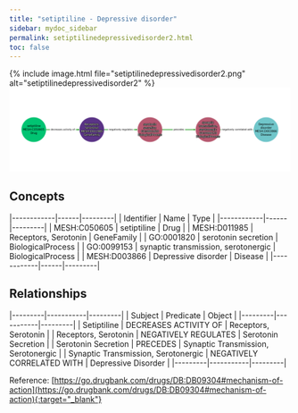 ```yaml
---
title: "setiptiline - Depressive disorder"
sidebar: mydoc_sidebar
permalink: setiptilinedepressivedisorder2.html
toc: false 
---
```


{% include image.html file="setiptilinedepressivedisorder2.png" alt="setiptilinedepressivedisorder2" %}![Path Visualization](/images/setiptilinedepressivedisorder2.png)

## Concepts

|------------|------|---------|
| Identifier | Name | Type    |
|------------|------|---------|
| MESH:C050605 | setiptiline | Drug |
| MESH:D011985 | Receptors, Serotonin | GeneFamily |
| GO:0001820 | serotonin secretion | BiologicalProcess |
| GO:0099153 | synaptic transmission, serotonergic | BiologicalProcess |
| MESH:D003866 | Depressive disorder | Disease |
|------------|------|---------|

## Relationships

|---------|-----------|---------|
| Subject | Predicate | Object  |
|---------|-----------|---------|
| Setiptiline | DECREASES ACTIVITY OF | Receptors, Serotonin |
| Receptors, Serotonin | NEGATIVELY REGULATES | Serotonin Secretion |
| Serotonin Secretion | PRECEDES | Synaptic Transmission, Serotonergic |
| Synaptic Transmission, Serotonergic | NEGATIVELY CORRELATED WITH | Depressive Disorder |
|---------|-----------|---------|

Reference: [https://go.drugbank.com/drugs/DB:DB09304#mechanism-of-action](https://go.drugbank.com/drugs/DB:DB09304#mechanism-of-action){:target="_blank"}